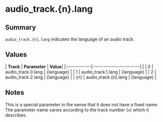# audio\_track.{n}.lang #
## Summary ##

`audio_track.{n}.lang` indicates the language of an audio track.

## Values ##

| **Track**   | **Parameter**          | **Value**|
|:------------|:-----------------------|:|
| 0           | audio\_track.0.lang    | {language} |
| 1           | audio\_track.1.lang    | {language} |
| 2           | audio\_track.2.lang    | {language} |
| {n}         | audio\_track.{n}.lang  | {language} |

## Notes ##

This is a special parameter in the sense that it does not have a fixed name. The parameter name varies according to the track number (`n`) which it describes.